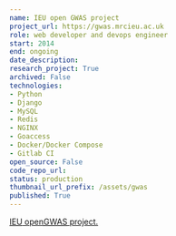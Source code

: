 ```yaml
---
name: IEU open GWAS project
project_url: https://gwas.mrcieu.ac.uk
role: web developer and devops engineer
start: 2014
end: ongoing
date_description: 
research_project: True
archived: False
technologies: 
- Python
- Django
- MySQL
- Redis
- NGINX
- Goaccess
- Docker/Docker Compose
- Gitlab CI
open_source: False
code_repo_url: 
status: production
thumbnail_url_prefix: /assets/gwas
published: True
---
```

<a href="https://gwas.mrcieu.ac.uk"><abbr title="Integrative Epidemiology Unit">IEU</abbr> open<abbr title="Genome-wide association studies">GWAS</abbr> project.</a>
